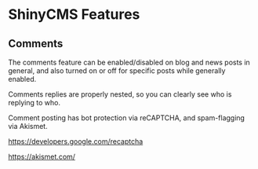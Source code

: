 # ShinyCMS Features

## Comments

The comments feature can be enabled/disabled on blog and news posts in general, and also turned on or off for specific posts while generally enabled.

Comments replies are properly nested, so you can clearly see who is replying to who.

Comment posting has bot protection via reCAPTCHA, and spam-flagging via Akismet.

https://developers.google.com/recaptcha

https://akismet.com/
